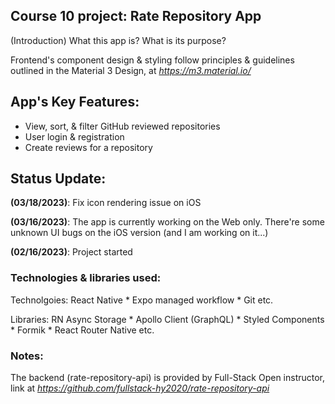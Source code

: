 ## Course 10 project: Rate Repository App
(Introduction) What this app is? What is its purpose?

Frontend's component design & styling follow principles & guidelines outlined in the Material 3 Design, at *https://m3.material.io/*

## App's Key Features:
- View, sort, & filter GitHub reviewed repositories
- User login & registration
- Create reviews for a repository

## Status Update:
**(03/18/2023)**: Fix icon rendering issue on iOS

**(03/16/2023)**: The app is currently working on the Web only. There're some unknown UI bugs on the iOS version (and I am working on it...)

**(02/16/2023)**: Project started

### Technologies & libraries used:
Technolgoies: React Native * Expo managed workflow * Git etc.

Libraries: RN Async Storage * Apollo Client (GraphQL) * Styled Components * Formik * React Router Native etc.

### Notes:
The backend (rate-repository-api) is provided by Full-Stack Open instructor, link at *https://github.com/fullstack-hy2020/rate-repository-api*

